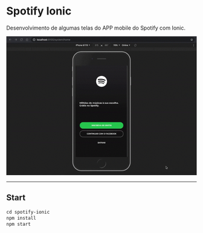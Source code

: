 # Spotify Ionic
Desenvolvimento de algumas telas do APP mobile do Spotify com Ionic.

<div align="center">
<img src='https://github.com/felipexmantovani/spotify-ionic/blob/felipe/doc/screen-1.gif' style="min-width: 100%" />
</div>

---

## Start
```
cd spotify-ionic
npm install
npm start
```
